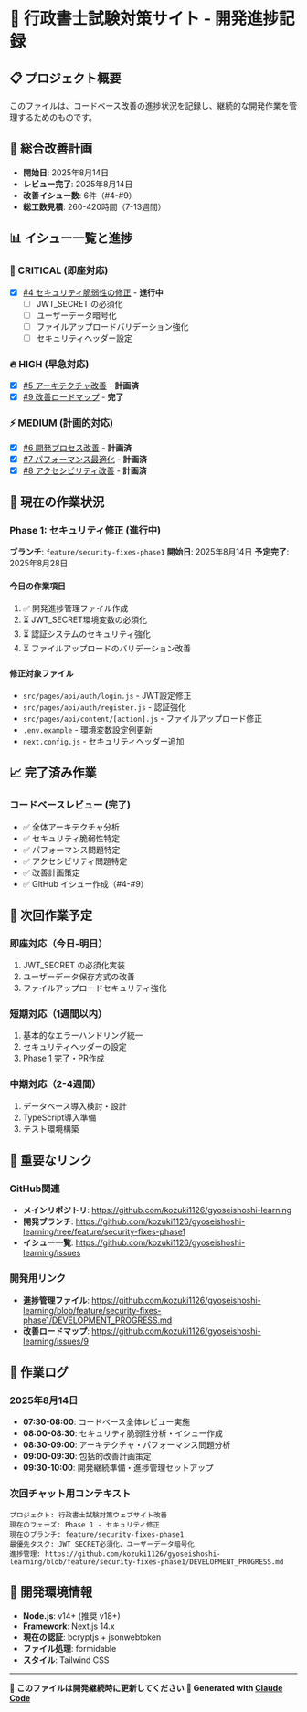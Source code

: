 # 🚀 行政書士試験対策サイト - 開発進捗記録

## 📋 プロジェクト概要
このファイルは、コードベース改善の進捗状況を記録し、継続的な開発作業を管理するためのものです。

## 🎯 総合改善計画
- **開始日**: 2025年8月14日
- **レビュー完了**: 2025年8月14日
- **改善イシュー数**: 6件（#4-#9）
- **総工数見積**: 260-420時間（7-13週間）

## 📊 イシュー一覧と進捗

### 🚨 CRITICAL (即座対応)
- [x] [#4 セキュリティ脆弱性の修正](https://github.com/kozuki1126/gyoseishoshi-learning/issues/4) - **進行中**
  - [ ] JWT_SECRET の必須化
  - [ ] ユーザーデータ暗号化
  - [ ] ファイルアップロードバリデーション強化
  - [ ] セキュリティヘッダー設定

### 🔥 HIGH (早急対応)
- [x] [#5 アーキテクチャ改善](https://github.com/kozuki1126/gyoseishoshi-learning/issues/5) - **計画済**
- [x] [#9 改善ロードマップ](https://github.com/kozuki1126/gyoseishoshi-learning/issues/9) - **完了**

### ⚡ MEDIUM (計画的対応)
- [x] [#6 開発プロセス改善](https://github.com/kozuki1126/gyoseishoshi-learning/issues/6) - **計画済**
- [x] [#7 パフォーマンス最適化](https://github.com/kozuki1126/gyoseishoshi-learning/issues/7) - **計画済**
- [x] [#8 アクセシビリティ改善](https://github.com/kozuki1126/gyoseishoshi-learning/issues/8) - **計画済**

## 🔄 現在の作業状況

### Phase 1: セキュリティ修正 (進行中)
**ブランチ**: `feature/security-fixes-phase1`
**開始日**: 2025年8月14日
**予定完了**: 2025年8月28日

#### 今日の作業項目
1. ✅ 開発進捗管理ファイル作成
2. ⏳ JWT_SECRET環境変数の必須化
3. ⏳ 認証システムのセキュリティ強化
4. ⏳ ファイルアップロードのバリデーション改善

#### 修正対象ファイル
- `src/pages/api/auth/login.js` - JWT設定修正
- `src/pages/api/auth/register.js` - 認証強化
- `src/pages/api/content/[action].js` - ファイルアップロード修正
- `.env.example` - 環境変数設定例更新
- `next.config.js` - セキュリティヘッダー追加

## 📈 完了済み作業

### コードベースレビュー (完了)
- ✅ 全体アーキテクチャ分析
- ✅ セキュリティ脆弱性特定
- ✅ パフォーマンス問題特定
- ✅ アクセシビリティ問題特定
- ✅ 改善計画策定
- ✅ GitHub イシュー作成（#4-#9）

## 🎯 次回作業予定

### 即座対応（今日-明日）
1. JWT_SECRET の必須化実装
2. ユーザーデータ保存方式の改善
3. ファイルアップロードセキュリティ強化

### 短期対応（1週間以内）
1. 基本的なエラーハンドリング統一
2. セキュリティヘッダーの設定
3. Phase 1 完了・PR作成

### 中期対応（2-4週間）
1. データベース導入検討・設計
2. TypeScript導入準備
3. テスト環境構築

## 🔗 重要なリンク

### GitHub関連
- **メインリポジトリ**: https://github.com/kozuki1126/gyoseishoshi-learning
- **開発ブランチ**: https://github.com/kozuki1126/gyoseishoshi-learning/tree/feature/security-fixes-phase1
- **イシュー一覧**: https://github.com/kozuki1126/gyoseishoshi-learning/issues

### 開発用リンク
- **進捗管理ファイル**: https://github.com/kozuki1126/gyoseishoshi-learning/blob/feature/security-fixes-phase1/DEVELOPMENT_PROGRESS.md
- **改善ロードマップ**: https://github.com/kozuki1126/gyoseishoshi-learning/issues/9

## 📝 作業ログ

### 2025年8月14日
- **07:30-08:00**: コードベース全体レビュー実施
- **08:00-08:30**: セキュリティ脆弱性分析・イシュー作成
- **08:30-09:00**: アーキテクチャ・パフォーマンス問題分析
- **09:00-09:30**: 包括的改善計画策定
- **09:30-10:00**: 開発継続準備・進捗管理セットアップ

### 次回チャット用コンテキスト
```
プロジェクト: 行政書士試験対策ウェブサイト改善
現在のフェーズ: Phase 1 - セキュリティ修正
現在のブランチ: feature/security-fixes-phase1
最優先タスク: JWT_SECRET必須化、ユーザーデータ暗号化
進捗管理: https://github.com/kozuki1126/gyoseishoshi-learning/blob/feature/security-fixes-phase1/DEVELOPMENT_PROGRESS.md
```

## 🔧 開発環境情報
- **Node.js**: v14+ (推奨 v18+)
- **Framework**: Next.js 14.x
- **現在の認証**: bcryptjs + jsonwebtoken
- **ファイル処理**: formidable
- **スタイル**: Tailwind CSS

---
**📝 このファイルは開発継続時に更新してください**
**🤖 Generated with [Claude Code](https://claude.ai/code)**
